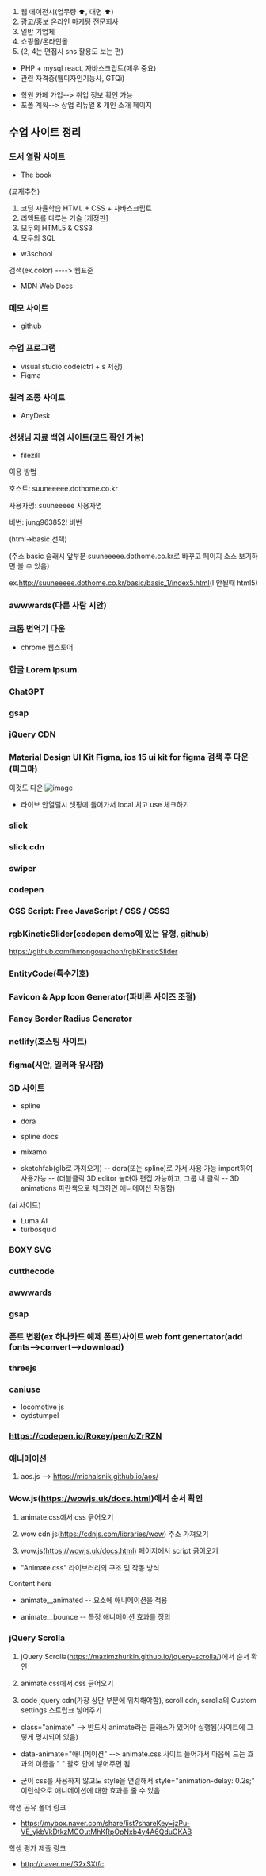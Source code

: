 1. 웹 에이전시(업무량 ⬆️, 대면 ⬆️)
2. 광고/홍보 온라인 마케팅 전문회사
3. 일반 기업체
4. 쇼핑몰/온라인몰
5. (2, 4는 면접시 sns 활용도 보는 편)

- PHP + mysql react, 자바스크립트(매우 중요)
- 관련 자격증(웹디자인기능사, GTQi)
* 학원 카페 가입--> 취업 정보 확인 가능
* 포폴 계획--> 상업 리뉴얼 & 개인 소개 페이지

## 수업 사이트 정리

### 도서 열람 사이트
* The book

(교재추천)
1. 코딩 자율학습 HTML + CSS + 자바스크립트
2. 리액트를 다루는 기술 [개정판]
3. 모두의 HTML5 & CSS3
4. 모두의 SQL

* w3school
  
검색(ex.color) ----> 웹표준

* MDN Web Docs
  
### 메모 사이트
* github 

### 수업 프로그램 
* visual studio code(ctrl + s 저장)
* Figma

### 원격 조종 사이트 
* AnyDesk 

### 선생님 자료 백업 사이트(코드 확인 가능)
* filezill

이용 방법

호스트: suuneeeee.dothome.co.kr 

사용자명: suuneeeee 사용자명

비번: jung963852! 비번

(html->basic 선택)

(주소 basic 슬래시 앞부분 suuneeeee.dothome.co.kr로 바꾸고 페이지 소스 보기하면 볼 수 있음)

ex.http://suuneeeee.dothome.co.kr/basic/basic_1/index5.html(! 안될때 html5)

### awwwards(다른 사람 시안)

### 크롬 번역기 다운
* chrome 웹스토어

### 한글 Lorem Ipsum
  
### ChatGPT 

### gsap

### jQuery CDN

### Material Design UI Kit Figma, ios 15 ui kit for figma 검색 후 다운(피그마)

이것도 다운
![image](https://github.com/gogoringhye/basic/assets/145514996/4443e0ee-7a10-4911-8040-852f7f1dade2)


* 라이브 안열릴시 셋핑에 들어가서 local 치고 use 체크하기

### slick
### slick cdn

### swiper

### codepen

### CSS Script: Free JavaScript / CSS / CSS3

### rgbKineticSlider(codepen demo에 있는 유형, github)
https://github.com/hmongouachon/rgbKineticSlider

### EntityCode(특수기호)

### Favicon & App Icon Generator(파비콘 사이즈 조절)

### Fancy Border Radius Generator

### netlify(호스팅 사이트)

### figma(시안, 일러와 유사함)

### 3D 사이트

- spline

- dora

- spline docs

- mixamo

- sketchfab(glb로 가져오기) -- dora(또는 spline)로 가서 사용 가능 import하여 사용가능 -- (더블클릭 3D editor 눌러야 편집 가능하고, 그룹 내 클릭 -- 3D animations 파란색으로 체크하면 애니메이션 작동함)

(ai 사이트)

- Luma AI
- turbosquid
### BOXY SVG

### cutthecode

### awwwards
### gsap

### 폰트 변환(ex 하나카드 예제 폰트)사이트 web font genertator(add fonts-->convert-->download)

### threejs

### caniuse

- locomotive js
- cydstumpel














### https://codepen.io/Roxey/pen/oZrRZN


### 애니메이션 

1. aos.js --> https://michalsnik.github.io/aos/

### Wow.js(https://wowjs.uk/docs.html)에서 순서 확인

1. animate.css에서 css 긁어오기

2. wow cdn js(https://cdnjs.com/libraries/wow) 주소 가져오기

3. wow.js(https://wowjs.uk/docs.html) 페이지에서 script 긁어오기

* "Animate.css" 라이브러리의 구조 및 작동 방식

<div class="animate__animated animate__bounce">Content here</div>

- animate__animated -- 요소에 애니메이션을 적용 

- animate__bounce -- 특정 애니메이션 효과를 정의 


### jQuery Scrolla

1. jQuery Scrolla(https://maximzhurkin.github.io/jquery-scrolla/)에서 순서 확인
  
2. animate.css에서 css 긁어오기

3. code jquery cdn(가장 상단 부분에 위치해야함), scroll cdn, scrolla의 Custom settings 스트립크 넣어주기

* class="animate" --> 반드시 animate라는 클래스가 있어야 실행됨(사이트에 그렇게 명시되어 있음)

* data-animate="애니메이션" --> animate.css 사이트 들어가서 마음에 드는 효과의 이름을 " " 괄호 안에 넣어주면 됨.

* 굳이 css를 사용하지 않고도 style을 연결해서 style="animation-delay: 0.2s;" 이런식으로 애니메이션에 대한 효과를 줄 수 있음


학생 공유 폴더 링크
- https://mybox.naver.com/share/list?shareKey=jzPu-VE_ykbVkDtkzMCOutMhKRpOpNxb4y4A6QduGKAB

학생 평가 제출 링크 
- http://naver.me/G2xSXtfc
